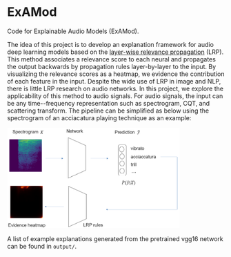 # ExAMod
Code for Explainable Audio Models (ExAMod).

The idea of this project is to develop an explanation framework for audio deep learning models based on the  [layer-wise relevance propagation](https://github.com/sebastian-lapuschkin/lrp_toolbox) (LRP). This method associates a relevance score to each neural and propagates the output backwards by propagation rules layer-by-layer to the input. By visualizing the relevance scores as a heatmap, we evidence the contribution of each feature in the input. Despite the wide use of LRP in image and NLP, there is little LRP research on audio networks. In this project, we explore the applicability of this method to audio signals. For audio signals, the input can be any time--frequency representation such as spectrogram, CQT, and scattering transform. The pipeline can be simplified as below using the spectrogram of an acciacatura playing technique as an example:

<img src="framework.PNG" style="max-width: 400px;"/>

A list of example explanations generated from the pretrained vgg16 network can be found in `output/`.
